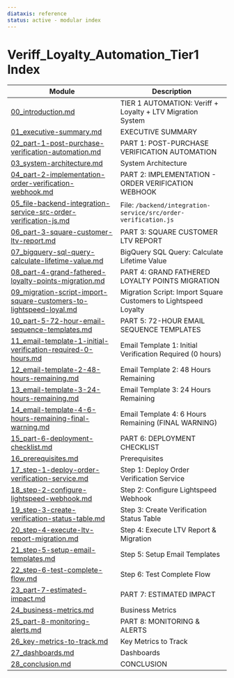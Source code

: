 ```yaml
---
diataxis: reference
status: active - modular index
---
```


# Veriff_Loyalty_Automation_Tier1 Index

| Module | Description |
|--------|-------------|
| [00_introduction.md](00_introduction.md) | TIER 1 AUTOMATION: Veriff + Loyalty + LTV Migration System |
| [01_executive-summary.md](01_executive-summary.md) | EXECUTIVE SUMMARY |
| [02_part-1-post-purchase-verification-automation.md](02_part-1-post-purchase-verification-automation.md) | PART 1: POST-PURCHASE VERIFICATION AUTOMATION |
| [03_system-architecture.md](03_system-architecture.md) | System Architecture |
| [04_part-2-implementation-order-verification-webhook.md](04_part-2-implementation-order-verification-webhook.md) | PART 2: IMPLEMENTATION - ORDER VERIFICATION WEBHOOK |
| [05_file-backend-integration-service-src-order-verification-js.md](05_file-backend-integration-service-src-order-verification-js.md) | File: `/backend/integration-service/src/order-verification.js` |
| [06_part-3-square-customer-ltv-report.md](06_part-3-square-customer-ltv-report.md) | PART 3: SQUARE CUSTOMER LTV REPORT |
| [07_bigquery-sql-query-calculate-lifetime-value.md](07_bigquery-sql-query-calculate-lifetime-value.md) | BigQuery SQL Query: Calculate Lifetime Value |
| [08_part-4-grand-fathered-loyalty-points-migration.md](08_part-4-grand-fathered-loyalty-points-migration.md) | PART 4: GRAND FATHERED LOYALTY POINTS MIGRATION |
| [09_migration-script-import-square-customers-to-lightspeed-loyal.md](09_migration-script-import-square-customers-to-lightspeed-loyal.md) | Migration Script: Import Square Customers to Lightspeed Loyalty |
| [10_part-5-72-hour-email-sequence-templates.md](10_part-5-72-hour-email-sequence-templates.md) | PART 5: 72-HOUR EMAIL SEQUENCE TEMPLATES |
| [11_email-template-1-initial-verification-required-0-hours.md](11_email-template-1-initial-verification-required-0-hours.md) | Email Template 1: Initial Verification Required (0 hours) |
| [12_email-template-2-48-hours-remaining.md](12_email-template-2-48-hours-remaining.md) | Email Template 2: 48 Hours Remaining |
| [13_email-template-3-24-hours-remaining.md](13_email-template-3-24-hours-remaining.md) | Email Template 3: 24 Hours Remaining |
| [14_email-template-4-6-hours-remaining-final-warning.md](14_email-template-4-6-hours-remaining-final-warning.md) | Email Template 4: 6 Hours Remaining (FINAL WARNING) |
| [15_part-6-deployment-checklist.md](15_part-6-deployment-checklist.md) | PART 6: DEPLOYMENT CHECKLIST |
| [16_prerequisites.md](16_prerequisites.md) | Prerequisites |
| [17_step-1-deploy-order-verification-service.md](17_step-1-deploy-order-verification-service.md) | Step 1: Deploy Order Verification Service |
| [18_step-2-configure-lightspeed-webhook.md](18_step-2-configure-lightspeed-webhook.md) | Step 2: Configure Lightspeed Webhook |
| [19_step-3-create-verification-status-table.md](19_step-3-create-verification-status-table.md) | Step 3: Create Verification Status Table |
| [20_step-4-execute-ltv-report-migration.md](20_step-4-execute-ltv-report-migration.md) | Step 4: Execute LTV Report & Migration |
| [21_step-5-setup-email-templates.md](21_step-5-setup-email-templates.md) | Step 5: Setup Email Templates |
| [22_step-6-test-complete-flow.md](22_step-6-test-complete-flow.md) | Step 6: Test Complete Flow |
| [23_part-7-estimated-impact.md](23_part-7-estimated-impact.md) | PART 7: ESTIMATED IMPACT |
| [24_business-metrics.md](24_business-metrics.md) | Business Metrics |
| [25_part-8-monitoring-alerts.md](25_part-8-monitoring-alerts.md) | PART 8: MONITORING & ALERTS |
| [26_key-metrics-to-track.md](26_key-metrics-to-track.md) | Key Metrics to Track |
| [27_dashboards.md](27_dashboards.md) | Dashboards |
| [28_conclusion.md](28_conclusion.md) | CONCLUSION |
